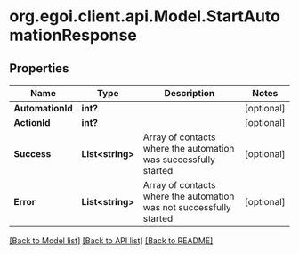 # org.egoi.client.api.Model.StartAutomationResponse
## Properties

Name | Type | Description | Notes
------------ | ------------- | ------------- | -------------
**AutomationId** | **int?** |  | [optional] 
**ActionId** | **int?** |  | [optional] 
**Success** | **List&lt;string&gt;** | Array of contacts where the automation was successfully started | [optional] 
**Error** | **List&lt;string&gt;** | Array of contacts where the automation was not successfully started | [optional] 

[[Back to Model list]](../README.md#documentation-for-models) [[Back to API list]](../README.md#documentation-for-api-endpoints) [[Back to README]](../README.md)

